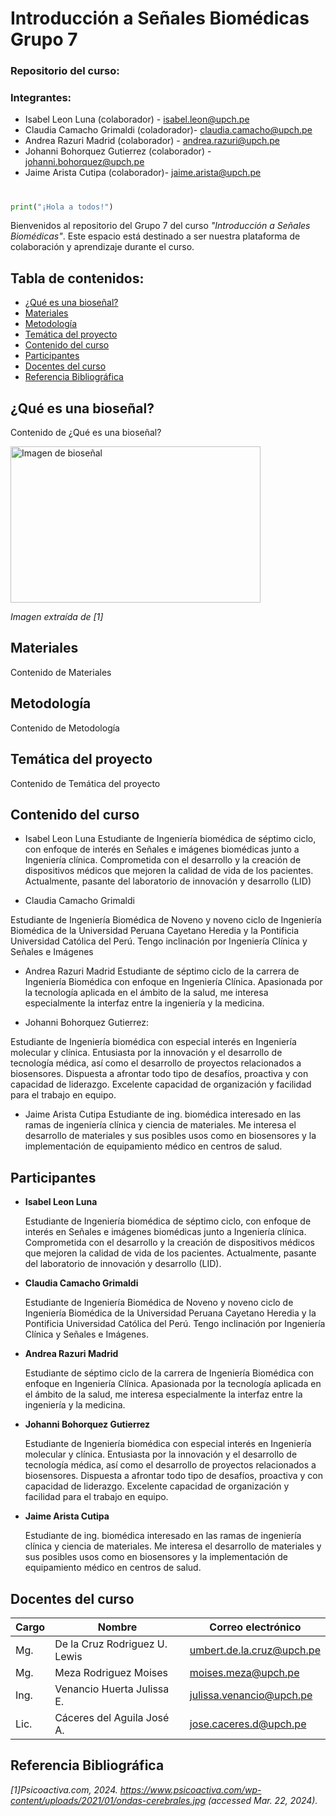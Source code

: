 # Introducción a Señales Biomédicas Grupo 7
### Repositorio del curso: 
### Integrantes:

- Isabel Leon Luna (colaborador) - isabel.leon@upch.pe
- Claudia Camacho Grimaldi (coladorador)- claudia.camacho@upch.pe
- Andrea Razuri Madrid (colaborador) - andrea.razuri@upch.pe
- Johanni Bohorquez Gutierrez (colaborador) - johanni.bohorquez@upch.pe
- Jaime Arista Cutipa (colaborador)- jaime.arista@upch.pe


#
```python
print("¡Hola a todos!")
```
Bienvenidos al repositorio del Grupo 7 del curso *"Introducción a Señales Biomédicas"*. Este espacio está destinado a ser nuestra plataforma de colaboración y aprendizaje durante el curso.



## Tabla de contenidos:

- [¿Qué es una bioseñal?](#qué-es-una-bioseñal)
- [Materiales](#materiales)
- [Metodología](#metodología)
- [Temática del proyecto](#temática-del-proyecto)
- [Contenido del curso](#contenido-del-curso)
- [Participantes](#participantes)
- [Docentes del curso](#docentes-del-curso)
- [Referencia Bibliográfica](#referencia-bibliográfica)

## ¿Qué es una bioseñal?

Contenido de ¿Qué es una bioseñal?

<img src="https://www.psicoactiva.com/wp-content/uploads/2021/01/ondas-cerebrales.jpg" alt="Imagen de bioseñal" width="400" height="250">

 *Imagen extraída de [1]*

## Materiales

Contenido de Materiales

## Metodología

Contenido de Metodología

## Temática del proyecto

Contenido de Temática del proyecto

## Contenido del curso

- Isabel Leon Luna
Estudiante de Ingeniería biomédica de séptimo ciclo, con enfoque de interés en Señales e imágenes biomédicas junto a Ingeniería clínica. 
Comprometida con el desarrollo y la creación de dispositivos médicos que mejoren la calidad de vida de los pacientes. 
Actualmente, pasante del laboratorio de innovación y desarrollo (LID)


- Claudia Camacho Grimaldi

 Estudiante de Ingeniería Biomédica de Noveno y noveno ciclo de Ingeniería Biomédica de la Universidad Peruana Cayetano Heredia y la Pontificia Universidad Católica del Perú. Tengo inclinación por Ingeniería Clínica y Señales e Imágenes




- Andrea Razuri Madrid
Estudiante de séptimo ciclo de la carrera de Ingeniería Biomédica con enfoque en Ingeniería Clínica. 
Apasionada por la tecnología aplicada en el ámbito de la salud, me interesa especialmente la interfaz entre la ingeniería y la medicina.


- Johanni Bohorquez Gutierrez: 

Estudiante de Ingeniería biomédica con especial interés en Ingeniería molecular y clínica. 
Entusiasta por la innovación y el desarrollo de tecnología médica, así como el desarrollo de proyectos relacionados a biosensores. 
Dispuesta a afrontar todo tipo de desafíos, proactiva y con capacidad de liderazgo. 
Excelente capacidad de organización y facilidad para el trabajo en equipo.


- Jaime Arista Cutipa
Estudiante de ing. biomédica interesado en las ramas de ingeniería clínica y ciencia de materiales. 
Me interesa el desarrollo de materiales 
y sus posibles usos como en biosensores y la implementación de equipamiento médico en centros de salud.



## Participantes

- **Isabel Leon Luna**

    Estudiante de Ingeniería biomédica de séptimo ciclo, con enfoque de interés en Señales e imágenes biomédicas junto a Ingeniería clínica. Comprometida con el desarrollo y la creación de dispositivos médicos que mejoren la calidad de vida de los pacientes. Actualmente, pasante del laboratorio de innovación y desarrollo (LID).



- **Claudia Camacho Grimaldi**

     Estudiante de Ingeniería Biomédica de Noveno y noveno ciclo de Ingeniería Biomédica de la Universidad Peruana Cayetano Heredia y la Pontificia Universidad Católica del Perú. Tengo inclinación por Ingeniería Clínica y Señales e Imágenes.



- **Andrea Razuri Madrid**

    Estudiante de séptimo ciclo de la carrera de Ingeniería Biomédica con enfoque en Ingeniería Clínica. Apasionada por la tecnología aplicada en el ámbito de la salud, me interesa especialmente la interfaz entre la ingeniería y la medicina.


- **Johanni Bohorquez Gutierrez**

    Estudiante de Ingeniería biomédica con especial interés en Ingeniería molecular y clínica. Entusiasta por la innovación y el desarrollo de tecnología médica, así como el desarrollo de proyectos relacionados a biosensores. Dispuesta a afrontar todo tipo de desafíos, proactiva y con capacidad de liderazgo. Excelente capacidad de organización y facilidad para el trabajo en equipo.

- **Jaime Arista Cutipa**

    Estudiante de ing. biomédica interesado en las ramas de ingeniería clínica y ciencia de materiales. Me interesa el desarrollo de materiales y sus posibles usos como en biosensores y la implementación de equipamiento médico en centros de salud.




## Docentes del curso
| Cargo | Nombre | Correo electrónico |
|-------|--------|--------------------|
| Mg.   | De la Cruz Rodriguez U. Lewis | umbert.de.la.cruz@upch.pe |
| Mg.   | Meza Rodriguez Moises | moises.meza@upch.pe |
| Ing.  | Venancio Huerta Julissa E. | julissa.venancio@upch.pe |
| Lic.  | Cáceres del Aguila José A. | jose.caceres.d@upch.pe |


## Referencia Bibliográfica
*[1]Psicoactiva.com, 2024. https://www.psicoactiva.com/wp-content/uploads/2021/01/ondas-cerebrales.jpg (accessed Mar. 22, 2024).
‌*
